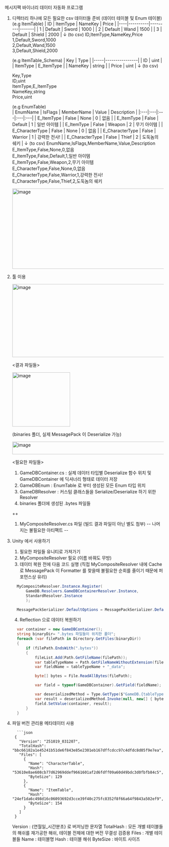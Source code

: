 메시지팩 바이너리 데이터 자동화 프로그램 

1. 디렉터리 하나에 모든 필요한 csv 데이터들 준비 (데이터 테이블 및 Enum 테이블)
    (e.g ItemTable)
    | ID | ItemType | NameKey | Price |
    |----|----------|---------|-------|
    | 1  | Default  | Sword   | 1000  |
    | 2  | Default  | Wand    | 1500  |
    | 3  | Default  | Shield  | 2000  |
              ↓ (to csv)
    ID,ItemType,NameKey,Price  
    1,Default,Sword,1000  
    2,Default,Wand,1500  
    3,Default,Shield,2000
    
    (e.g ItemTable_Schema)
    | Key | Type |
    |-----|----------------|
    | ID | uint |
    | ItemType | E_ItemType |
    | NameKey | string |
    | Price | uint |
              ↓ (to csv)
              
    Key,Type  
    ID,uint  
    ItemType,E_ItemType   
    NameKey,string  
    Price,uint
    
    (e.g EnumTable)      
    | EnumName | IsFlags | MemberName | Value | Description |
    |:---|:---|:---|:---|:---|
    | E_ItemType | False | None | 0 | 없음 |
    | E_ItemType | False | Default | 1 | 일반 아이템 |
    | E_ItemType | False | Weapon | 2 | 무기 아이템 |
    | E_CharacterType | False | None | 0 | 없음 |
    | E_CharacterType | False | Warrior | 1 | 강력한 전사! |
    | E_CharacterType | False | Thief | 2 | 도둑놈의 쉐키 |
               ↓ (to csv)
    EnumName,IsFlags,MemberName,Value,Description  
    E_ItemType,False,None,0,없음  
    E_ItemType,False,Default,1,일반 아이템  
    E_ItemType,False,Weapon,2,무기 아이템  
    E_CharacterType,False,None,0,없음  
    E_CharacterType,False,Warrior,1,강력한 전사!  
    E_CharacterType,False,Thief,2,도둑놈의 쉐키  


    <img width="652" height="255" alt="image" src="https://github.com/user-attachments/assets/62f23036-c08b-4ace-b5ad-b3b830048774" />

3. 툴 이용
 
     <img width="1849" height="232" alt="image" src="https://github.com/user-attachments/assets/520e3ef7-2ce8-4837-a7bc-8e226da175db" />

     <결과 파일들>
     
     <img width="183" height="172" alt="image" src="https://github.com/user-attachments/assets/a965390a-a0c7-443b-ae68-e674f829c6fa" />

      (binaries 폴더, 실제 MessagePack 이 Deserialize 가능)
      
     <img width="627" height="40" alt="image" src="https://github.com/user-attachments/assets/f7696a7b-ead9-4cb9-8a8f-83add1261e22" />

    <필요한 파일들>
    1. GameDBContainer.cs : 실제 데이터 타입별 Deserialize 함수 위치 및 GameDBContainer 에 딕셔너리 형태로 데이터 저장
    2. GameDBEnum : EnumTable 로 부터 생성된 모든 Enum 타입 위치 
    3. GameDBResolver : 커스텀 클래스들을 Serialize/Deserialize 하기 위한 Resolver
    4. binaries 폴더에 생성된 .bytes 파일들

    ++ 
    1. MyCompositeResolver.cs 파일 (빌드 결과 파일이 아닌 별도 첨부)
    -- 나머지는 불필요한 아티팩트 --
    
5. Unity 에서 사용하기 

    1. 필요한 파일들 유니티로 가져가기 
    2. MyCompositeResolver 필요 (이름 바꿔도 무방)
    3. 데이터 복원 전에 다음 코드 실행 
      (직접 MyCompositeResolver 내에 Cache 로 MessagePack 이 Formatter 를 찾을때 불필요한 순회를 줄이기 때문에 퍼포먼스상 유리)
      ```csharp
        MyCompositeResolver.Instance.Register(
            GameDB.Resolvers.GameDBContainerResolver.Instance,
            StandardResolver.Instance
            );

        MessagePackSerializer.DefaultOptions = MessagePackSerializer.DefaultOptions.WithResolver(MyCompositeResolver.Instance);
      ```
    4. Reflection 으로 데이터 복원하기 
      ```csharp
        var container = new GameDBContainer();
        string binaryDir= ".bytes 파일들이 위치한 폴더";
        foreach (var filePath in Directory.GetFiles(binaryDir))
        {
            if (filePath.EndsWith(".bytes"))
            {
                fileList.Add(Path.GetFileName(filePath));
                var tableTypeName = Path.GetFileNameWithoutExtension(filePath);
                var fieldName = tableTypeName + "_data";

                byte[] bytes = File.ReadAllBytes(filePath);

                var field = typeof(GameDBContainer).GetField(fieldName);

                var deserializedMethod = Type.GetType($"GameDB.{tableTypeName}").GetMethod("Deserialize", BindingFlags.Public | BindingFlags.Static);
                var result = deserializedMethod.Invoke(null, new[] { bytes });
                field.SetValue(container, result);
            }
        }
      ```

6. 파일 버전 관리용 메타데이터 사용


         ```json
        {
          "Version": "251019_031207",
          "TotalHash": "bbc66182a1e45241b51de6f843e85e2301eb167dffcdcc97c4dfdc8d05f9e7ea",
          "Files": [
            {
              "Name": "CharacterTable",
              "Hash": "53610e8ae608cb77d62969ddef9661601af2d6fdff09a60d49bdc3d0fbfb84c5",
              "ByteSize": 129
            },
            {
              "Name": "ItemTable",
              "Hash": "24ef1da6c498d16c06093692d3cce39f40c275fc8352f8f66a64f9843a502ef9",
              "ByteSize": 154
            }
          ]
        }

   Version : {연월일_시간분초} 로 버저닝한 문자열
   TotalHash : 모든 개별 테이블들의 해쉬를 재가공한 해쉬, 테이블 전체에 대한 버전 무결성 검증용
   Files : 개별 테이블들
       Name : 테이블명
       Hash : 테이블 해쉬
       ByteSize : 바이트 사이즈
